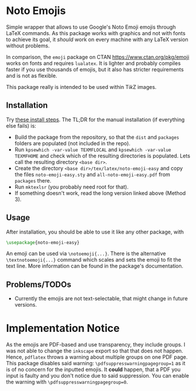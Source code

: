 # Noto Emojis

Simple wrapper that allows to use Google's Noto Emoji emojis through LaTeX commands.
As this package works with graphics and not with fonts to achieve its goal, it *should* work on every machine with any LaTeX version without problems.

In comparison, the `emoji` package on CTAN <https://www.ctan.org/pkg/emoji> works on fonts and requires `lualatex`.
It is lighter and probably compiles faster if you use thousands of emojis, but it also has stricter requirements and is not as flexible.

This package really is intended to be used within Ti*k*Z images.

## Installation

Try [these install steps](https://tex.stackexchange.com/questions/73016/how-do-i-install-an-individual-package-on-a-linux-system).
The TL;DR for the manual installation (if everything else fails) is:
- Build the package from the repository, so that the `dist` and `packages` folders are populated (not included in the repo).
- Run `kpsewhich -var-value TEXMFLOCAL` and `kpsewhich -var-value TEXMFHOME` and check which of the resulting directories is populated.
  Lets call the resulting directory `<base dir>`.
- Create the directory `<base dir>/tex/latex/noto-emoji-easy` and copy the files `noto-emoji-easy.sty` and `all-noto-emoji-easy.pdf` from `packages` there.
- Run `mktexlsr` (you probably need root for that).
- If something doesn't work, read the long version linked above (Method 3).

## Usage

After installation, you should be able to use it like any other package, with

```latex
\usepackage{noto-emoji-easy}
```

An emoji can be used via `\notoemoji{...}`.
There is the alternative `\textnotoemoji{...}` command which scales and sets the emoji to fit the text line.
More information can be found in the package's documentation.

## Problems/TODOs

- Currently the emojis are not text-selectable, that might change in future versions.

# Implementation Notice

As the emojis are PDF-based and use transparency, they include groups.
I was not able to change the `inkscape` export so that that does not happen.
Hence, `pdflatex` throws a warning about multiple groups on one PDF page.
This package disables said warning: `\pdfsuppresswarningpagegroup=1` as it is of no concern for the inputted emojis.
It **could** happen, that a PDF you input is faulty and you don't notice due to said suppression.
You can enable the warning with `\pdfsuppresswarningpagegroup=0`.
